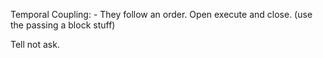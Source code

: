 
Temporal Coupling:
	- They follow an order. Open execute and close. (use the passing a block stuff)






Tell not ask. 





